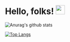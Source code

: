 # Hello, folks! <img src="https://raw.githubusercontent.com/MartinHeinz/MartinHeinz/master/wave.gif" width="30px">

![Anurag's github stats](https://github-readme-stats.vercel.app/api?username=piumalns&count_private=true&theme=radical)

<!-- [![Dulanga Heshan StackOverflow](https://github-readme-stackoverflow.vercel.app/?userID=9216423&theme=dark&layout=default)](https://stackoverflow.com/users/9216423/dulanga-heshan) -->

[![Top Langs](https://github-readme-stats.vercel.app/api/top-langs/?username=piumalns&repo=github-readme-stats&theme=radical&show_icons=true&layout=compact)](https://github.com/anuraghazra/github-readme-stats)
